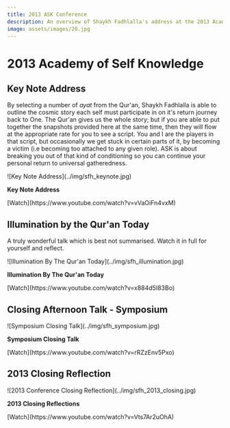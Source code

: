 ```yaml
---
title: 2013 ASK Conference
description: An overview of Shaykh Fadhlalla's address at the 2013 Academy of Self Knowledge conference in South Africa.
image: assets/images/20.jpg
---
```


# 2013 Academy of Self Knowledge

## Key Note Address

By selecting a number of _ayat_ from the Qur'an, Shaykh Fadhlalla is able to outline the cosmic story each self must participate in on it's return journey back to One. The Qur'an gives us the whole story; but if you are able to put together the snapshots provided here at the same time, then they will flow at the appropriate rate for you to see a script. You and I are the players in that script, but occasionally we get stuck in certain parts of it, by becoming a victim (i.e becoming too attached to any given role). ASK is about breaking you out of that kind of conditioning so you can continue your personal return to universal gatheredness.

<div markdown="1" class="card video sidebar center gemoji center-content">

<div markdown="2" class="video-image">
![Key Note Address](../img/sfh_keynote.jpg)
</div>

**Key Note Address**

<div markdown="3" class="video-link">
[Watch](https://www.youtube.com/watch?v=vVaOiFn4vxM)
</div>

</div>

<div markdown="1" class="clear"></div>

## Illumination by the Qur'an Today

A truly wonderful talk which is best not summarised. Watch it in full for yourself and reflect.

<div markdown="1" class="card video sidebar center gemoji center-content">

<div markdown="2" class="video-image">
![Illumination By The Qur'an Today](../img/sfh_illumination.jpg)
</div>

**Illumination By The Qur'an Today**

<div markdown="3" class="video-link">
[Watch](https://www.youtube.com/watch?v=x884d5I83Bo)
</div>

</div>

<div markdown="1" class="clear"></div>

## Closing Afternoon Talk - Symposium

<div markdown="1" class="card video sidebar center gemoji center-content">

<div markdown="2" class="video-image">
![Symposium Closing Talk](../img/sfh_symposium.jpg)
</div>

**Symposium Closing Talk**

<div markdown="3" class="video-link">
[Watch](https://www.youtube.com/watch?v=rRZzEnv5Pxo)
</div>

</div>

<div markdown="1" class="clear"></div>

## 2013 Closing Reflection 

<div markdown="1" class="card video sidebar center gemoji center-content">

<div markdown="2" class="video-image">
![2013 Conference Closing Reflection](../img/sfh_2013_closing.jpg)
</div>

**2013 Closing Reflections**

<div markdown="3" class="video-link">
[Watch](https://www.youtube.com/watch?v=Vts7Ar2uOhA)
</div>

</div>